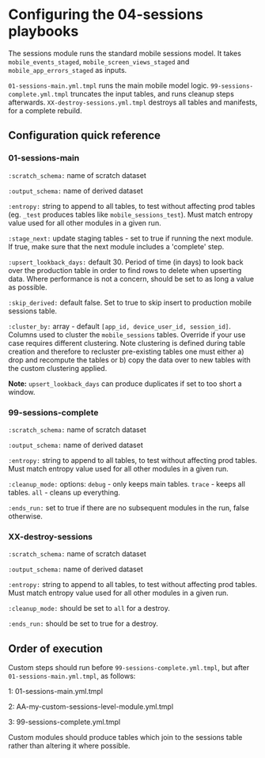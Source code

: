 # Configuring the 04-sessions playbooks

The sessions module runs the standard mobile sessions model. It takes `mobile_events_staged`, `mobile_screen_views_staged` and `mobile_app_errors_staged` as inputs.

`01-sessions-main.yml.tmpl` runs the main mobile model logic. `99-sessions-complete.yml.tmpl` truncates the input tables, and runs cleanup steps afterwards. `XX-destroy-sessions.yml.tmpl` destroys all tables and manifests, for a complete rebuild.

## Configuration quick reference

### 01-sessions-main

`:scratch_schema:`     name of scratch dataset  

`:output_schema:`      name of derived dataset

`:entropy:`            string to append to all tables, to test without affecting prod tables (eg. `_test` produces tables like `mobile_sessions_test`). Must match entropy value used for all other modules in a given run.

`:stage_next:`         update staging tables - set to true if running the next module. If true, make sure that the next module includes a 'complete' step.

`:upsert_lookback_days:`    default 30. Period of time (in days) to look back over the production table in order to find rows to delete when upserting data. Where performance is not a concern, should be set to as long a value as possible.

`:skip_derived:`       default false. Set to true to skip insert to production mobile sessions table.

`:cluster_by:`         array - default `[app_id, device_user_id, session_id]`. Columns used to cluster the `mobile_sessions` tables. Override if your use case requires different clustering. Note clustering is defined during table creation and therefore to recluster pre-existing tables one must either a) drop and recompute the tables or b) copy the data over to new tables with the custom clustering applied. 

**Note:** `upsert_lookback_days` can produce duplicates if set to too short a window.

### 99-sessions-complete

`:scratch_schema:`     name of scratch dataset

`:output_schema:`      name of derived dataset

`:entropy:`            string to append to all tables, to test without affecting prod tables. Must match entropy value used for all other modules in a given run.

`:cleanup_mode:`       options: `debug` - only keeps main tables. `trace` - keeps all tables. `all` - cleans up everything.

`:ends_run:`           set to true if there are no subsequent modules in the run, false otherwise.

### XX-destroy-sessions

`:scratch_schema:`     name of scratch dataset

`:output_schema:`      name of derived dataset

`:entropy:`            string to append to all tables, to test without affecting prod tables. Must match entropy value used for all other modules in a given run.

`:cleanup_mode:`       should be set to `all` for a destroy.

`:ends_run:`           should be set to true for a destroy.

## Order of execution

Custom steps should run before `99-sessions-complete.yml.tmpl`, but after `01-sessions-main.yml.tmpl`, as follows:

1: 01-sessions-main.yml.tmpl

2: AA-my-custom-sessions-level-module.yml.tmpl

3: 99-sessions-complete.yml.tmpl

Custom modules should produce tables which join to the sessions table rather than altering it where possible.
